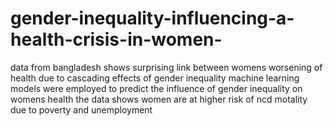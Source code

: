 # gender-inequality-influencing-a-health-crisis-in-women-
data from bangladesh shows surprising link between womens worsening of health due to cascading effects of gender inequality
machine learning models were employed to predict the influence of gender inequality on womens health 
the data shows women are at higher risk of ncd motality due to poverty and unemployment
